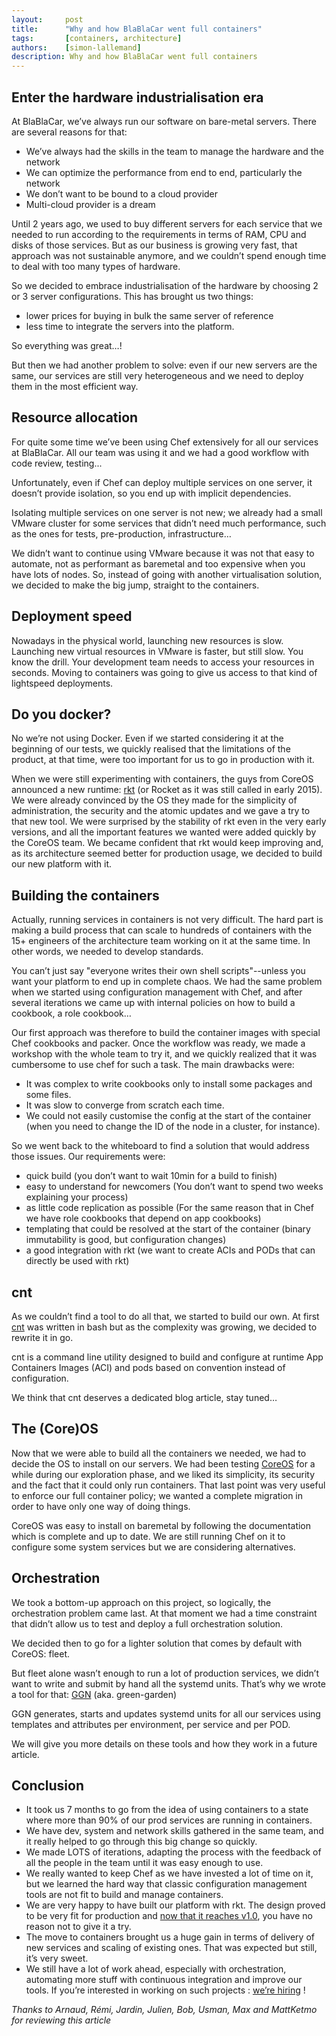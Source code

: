 ```yaml
---
layout:     post
title:      "Why and how BlaBlaCar went full containers"
tags:       [containers, architecture]
authors:    [simon-lallemand]
description: Why and how BlaBlaCar went full containers
---
```


## Enter the hardware industrialisation era
At BlaBlaCar, we’ve always run our software on bare-metal servers. 
There are several reasons for that:

 * We’ve always had the skills in the team to manage the hardware and the network
 * We can optimize the performance from end to end, particularly the network
 * We don’t want to be bound to a cloud provider
 * Multi-cloud provider is a dream

Until 2 years ago, we used to buy different servers for each service that we needed to run according to the requirements in terms of RAM, CPU and disks of those services. But as our business is growing very fast, that approach was not sustainable anymore, and we couldn’t spend enough time to deal with too many types of hardware.

So we decided to embrace industrialisation of the hardware by choosing 2 or 3 server configurations.
This has brought us two things: 

 * lower prices for buying in bulk the same server of reference
 * less time to integrate the servers into the platform.

So everything was great…!
 
But then we had another problem to solve: even if our new servers are the same, our services are still very heterogeneous and we need to deploy them in the most efficient way.

## Resource allocation
For quite some time we’ve been using Chef extensively for all our services at BlaBlaCar. All our team was using it and we had a good workflow with code review, testing...

Unfortunately, even if Chef can deploy multiple services on one server, it doesn’t provide isolation, so you end up with implicit dependencies.

Isolating multiple services on one server is not new; we already had a small VMware cluster for some services that didn’t need much performance, such as the ones for tests, pre-production, infrastructure…

We didn’t want to continue using VMware because it was not that easy to automate, not as performant as baremetal and too expensive when you have lots of nodes. So, instead of going with another virtualisation solution, we decided to make the big jump, straight to the containers.

## Deployment speed
Nowadays in the physical world, launching new resources is slow. Launching new virtual resources in VMware is faster, but still slow. You know the drill. Your development team needs to access your resources in seconds. Moving to containers was going to give us access to that kind of lightspeed deployments.

## Do you docker?
No we’re not using Docker. Even if we started considering it at the beginning of our tests, we quickly realised that the limitations of the product, at that time, were too important for us to go in production with it. 

When we were still experimenting with containers, the guys from CoreOS announced a new runtime: [rkt](https://github.com/coreos/rkt) (or Rocket as it was still called in early 2015). We were already convinced by the OS they made for the simplicity of administration, the security and the atomic updates and we gave a try to that new tool. We were surprised by the stability of rkt even in the very early versions, and all the important features we wanted were added quickly by the CoreOS team. We became confident that rkt would keep improving and, as its architecture seemed better for production usage, we decided to build our new platform with it.

## Building the containers
Actually, running services in containers is not very difficult. The hard part is making a build process that can scale to hundreds of containers with the 15+ engineers of the architecture team working on it at the same time. In other words, we needed to develop standards.

You can’t just say "everyone writes their own shell scripts"--unless you want your platform to end up in complete chaos.
We had the same problem when we started using configuration management with Chef, and after several iterations we came up with internal policies on how to build a cookbook, a role cookbook… 

Our first approach was therefore to build the container images with special Chef cookbooks and packer. Once the workflow was ready, we made a workshop with the whole team to try it, and we quickly realized that it was cumbersome to use chef for such a task. The main drawbacks were: 

 * It was complex to write cookbooks only to install some packages and some files.
 * It was slow to converge from scratch each time.
 * We could not easily customise the config at the start of the container (when you need to change the ID of the node in a cluster, for instance).

So we went back to the whiteboard to find a solution that would address those issues. Our requirements were:

 * quick build (you don’t want to wait 10min for a build to finish)
 * easy to understand for newcomers (You don’t want to spend two weeks explaining your process)
 * as little code replication as possible (For the same reason that in Chef we have role cookbooks that depend on app cookbooks) 
 * templating that could be resolved at the start of the container (binary immutability is good, but configuration changes)
 * a good integration with rkt (we want to create ACIs and PODs that can directly be used with rkt)

## cnt
As we couldn’t find a tool to do all that, we started to build our own. At first [cnt](https://github.com/blablacar/cnt) was written in bash but as the complexity was growing, we decided to rewrite it in go.

cnt is a command line utility designed to build and configure at runtime App Containers Images (ACI) and pods based on convention instead of configuration.

We think that cnt deserves a dedicated blog article, stay tuned…

## The (Core)OS
Now that we were able to build all the containers we needed, we had to decide the OS to install on our servers. We had been testing [CoreOS](https://coreos.com) for a while during our exploration phase, and we liked its simplicity, its security and the fact that it could only run containers. That last point was very useful to enforce our full container policy; we wanted a complete migration in order to have only one way of doing things.

CoreOS was easy to install on baremetal by following the documentation which is complete and up to date. We are still running Chef on it to configure some system services but we are considering alternatives.

## Orchestration
We took a bottom-up approach on this project, so logically, the orchestration problem came last. At that moment we had a time constraint that didn’t allow us to test and deploy a full orchestration solution.

We decided then to go for a lighter solution that comes by default with CoreOS: fleet. 

But fleet alone wasn’t enough to run a lot of production services, we didn’t want to write and submit by hand all the systemd units. That’s why we wrote a tool for that: [GGN](https://github.com/blablacar/ggn) (aka. green-garden)

GGN generates, starts and updates systemd units for all our services using templates and attributes per environment, per service and per POD.

We will give you more details on these tools and how they work in a future article.

## Conclusion
 * It took us 7 months to go from the idea of using containers to a state where more than 90% of our prod services are running in containers.
 * We have dev, system and network skills gathered in the same team, and it really helped to go through this big change so quickly.
 * We made LOTS of iterations, adapting the process with the feedback of all the people in the team until it was easy enough to use.
 * We really wanted to keep Chef as we have invested a lot of time on it, but we learned the hard way that classic configuration management tools are not fit to build and manage containers.
 * We are very happy to have built our platform with rkt. The design proved to be very fit for production and [now that it reaches v1.0](https://coreos.com/blog/rkt-hits-1.0.html), you have no reason not to give it a try.
 * The move to containers brought us a huge gain in terms of delivery of new services and scaling of existing ones. That was expected but still, it’s very sweet.
 * We still have a lot of work ahead, especially with orchestration, automating more stuff with continuous integration and improve our tools. If you’re interested in working on such projects : [we’re hiring](https://blablacar.com/dreamjobs) !


*Thanks to Arnaud, Rémi, Jardin, Julien, Bob, Usman, Max and MattKetmo for reviewing this article*
